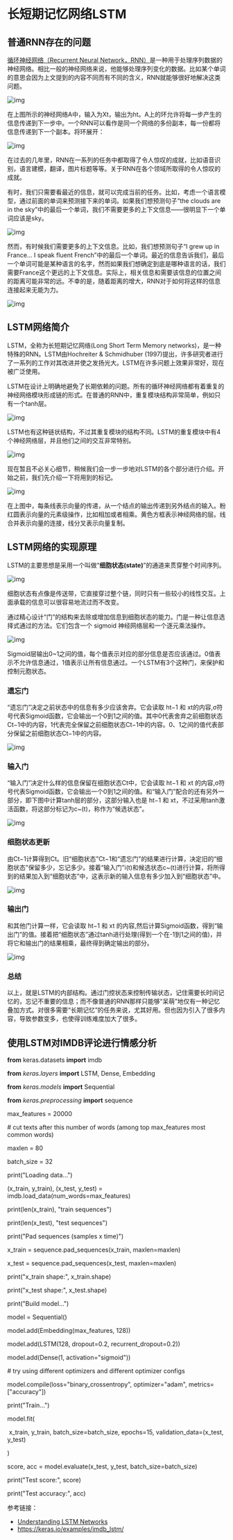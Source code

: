 # 长短期记忆网络LSTM

## 普通RNN存在的问题

[循环神经网络（Recurrent Neural Network，RNN）](https://www.biaodianfu.com/rnn.html)是一种用于处理序列数据的神经网络。相比一般的神经网络来说，他能够处理序列变化的数据。比如某个单词的意思会因为上文提到的内容不同而有不同的含义，RNN就能够很好地解决这类问题。

![img](https://www.biaodianfu.com/wp-content/uploads/2020/10/rnn-1.jpg)

在上图所示的神经网络A中，输入为Xt，输出为ht。A上的环允许将每一步产生的信息传递到下一步中。一个RNN可以看作是同一个网络的多份副本，每一份都将信息传递到下一个副本。将环展开：

![img](https://www.biaodianfu.com/wp-content/uploads/2020/10/rnn-2-1.png)

在过去的几年里，RNN在一系列的任务中都取得了令人惊叹的成就，比如语音识别，语言建模，翻译，图片标题等等。关于RNN在各个领域所取得的令人惊叹的成就。

有时，我们只需要看最近的信息，就可以完成当前的任务。比如，考虑一个语言模型，通过前面的单词来预测接下来的单词。如果我们想预测句子“the clouds are in the sky”中的最后一个单词，我们不需要更多的上下文信息——很明显下一个单词应该是sky。

![img](https://www.biaodianfu.com/wp-content/uploads/2020/10/rnn-3.jpg)

然而，有时候我们需要更多的上下文信息。比如，我们想预测句子“I grew up in France… I speak fluent French”中的最后一个单词。最近的信息告诉我们，最后一个单词可能是某种语言的名字，然而如果我们想确定到底是哪种语言的话，我们需要France这个更远的上下文信息。实际上，相关信息和需要该信息的位置之间的距离可能非常的远。不幸的是，随着距离的增大，RNN对于如何将这样的信息连接起来无能为力。

![img](https://www.biaodianfu.com/wp-content/uploads/2020/10/rnn-4-1.png)

## LSTM网络简介

LSTM，全称为长短期记忆网络(Long Short Term Memory networks)，是一种特殊的RNN。LSTM由Hochreiter & Schmidhuber (1997)提出，许多研究者进行了一系列的工作对其改进并使之发扬光大。LSTM在许多问题上效果非常好，现在被广泛使用。

LSTM在设计上明确地避免了长期依赖的问题。所有的循环神经网络都有着重复的神经网络模块形成链的形式。在普通的RNN中，重复模块结构非常简单，例如只有一个tanh层。

![img](https://www.biaodianfu.com/wp-content/uploads/2020/10/lstm-1.jpg)

LSTM也有这种链状结构，不过其重复模块的结构不同。LSTM的重复模块中有4个神经网络层，并且他们之间的交互非常特别。

![img](https://www.biaodianfu.com/wp-content/uploads/2020/10/lstm-2.png)

现在暂且不必关心细节，稍候我们会一步一步地对LSTM的各个部分进行介绍。开始之前，我们先介绍一下将用到的标记。

![img](https://www.biaodianfu.com/wp-content/uploads/2020/10/lstm-3.jpg)

在上图中，每条线表示向量的传递，从一个结点的输出传递到另外结点的输入。粉红圆表示向量的元素级操作，比如相加或者相乘。黄色方框表示神经网络的层。线合并表示向量的连接，线分叉表示向量复制。

## LSTM网络的实现原理

LSTM的主要思想是采用一个叫做“**细胞状态(state)**”的通道来贯穿整个时间序列。

![img](https://www.biaodianfu.com/wp-content/uploads/2020/10/lstm-4.png)

细胞状态有点像是传送带，它直接穿过整个链，同时只有一些较小的线性交互。上面承载的信息可以很容易地流过而不改变。

通过精心设计“门”的结构来去除或增加信息到细胞状态的能力。门是一种让信息选择式通过的方法。它们包含一个 sigmoid 神经网络层和一个逐元乘法操作。

![img](https://www.biaodianfu.com/wp-content/uploads/2020/10/lstm-6.jpg)

Sigmoid层输出0~1之间的值，每个值表示对应的部分信息是否应该通过。0值表示不允许信息通过，1值表示让所有信息通过。一个LSTM有3个这种门，来保护和控制元胞状态。

### 遗忘门

“遗忘门”决定之前状态中的信息有多少应该舍弃。它会读取 ht−1 和 xt的内容,σ符号代表Sigmoid函数，它会输出一个0到1之间的值。其中0代表舍弃之前细胞状态Ct−1中的内容，1代表完全保留之前细胞状态Ct−1中的内容。0、1之间的值代表部分保留之前细胞状态Ct−1中的内容。

![img](https://www.biaodianfu.com/wp-content/uploads/2020/10/lstm-7.png)

### 输入门

“输入门”决定什么样的信息保留在细胞状态Ct中，它会读取 ht−1 和 xt 的内容,σ符号代表Sigmoid函数，它会输出一个0到1之间的值。和“输入门”配合的还有另外一部分，即下图中计算tanh层的部分，这部分输入也是 ht−1 和 xt，不过采用tanh激活函数，将这部分标记为c~(t)，称作为“候选状态”。

![img](https://www.biaodianfu.com/wp-content/uploads/2020/10/lstm-8.png)

### 细胞状态更新

由Ct−1计算得到Ct。旧“细胞状态”Ct−1和“遗忘门”的结果进行计算，决定旧的“细胞状态”保留多少，忘记多少。接着“输入门”i(t)和候选状态c~(t)进行计算，将所得到的结果加入到“细胞状态”中，这表示新的输入信息有多少加入到“细胞状态”中。

![img](https://www.biaodianfu.com/wp-content/uploads/2020/10/lstm-9.png)

### 输出门

和其他门计算一样，它会读取 ht−1 和 xt 的内容,然后计算Sigmoid函数，得到“输出门”的值。接着把“细胞状态”通过tanh进行处理(得到一个在-1到1之间的值)，并将它和输出门的结果相乘，最终得到确定输出的部分。

![img](https://www.biaodianfu.com/wp-content/uploads/2020/10/lstm.jpg)

### 总结

以上，就是LSTM的内部结构。通过门控状态来控制传输状态，记住需要长时间记忆的，忘记不重要的信息；而不像普通的RNN那样只能够“呆萌”地仅有一种记忆叠加方式。对很多需要“长期记忆”的任务来说，尤其好用。但也因为引入了很多内容，导致参数变多，也使得训练难度加大了很多。

## 使用LSTM对IMDB评论进行情感分析

**from** keras.datasets **import** imdb

**from** *keras.layers* **import** LSTM, Dense, Embedding

**from** *keras.models* **import** Sequential

**from** *keras.preprocessing* **import** sequence

max_features = 20000

\# cut texts after this number of words (among top max_features most common words)

maxlen = 80

batch_size = 32

print("Loading data...")

(x_train, y_train), (x_test, y_test) = imdb.load_data(num_words=max_features)

print(len(x_train), "train sequences")

print(len(x_test), "test sequences")

print("Pad sequences (samples x time)")

x_train = sequence.pad_sequences(x_train, maxlen=maxlen)

x_test = sequence.pad_sequences(x_test, maxlen=maxlen)

print("x_train shape:", x_train.shape)

print("x_test shape:", x_test.shape)

print("Build model...")

model = Sequential()

model.add(Embedding(max_features, 128))

model.add(LSTM(128, dropout=0.2, recurrent_dropout=0.2))

model.add(Dense(1, activation="sigmoid"))

\# try using different optimizers and different optimizer configs

model.compile(loss="binary_crossentropy", optimizer="adam", metrics=["accuracy"])

print("Train...")

model.fit(

​    x_train, y_train, batch_size=batch_size, epochs=15, validation_data=(x_test, y_test)

)

score, acc = model.evaluate(x_test, y_test, batch_size=batch_size)

print("Test score:", score)

print("Test accuracy:", acc)

参考链接：

- [Understanding LSTM Networks](https://colah.github.io/posts/2015-08-Understanding-LSTMs/)
- https://keras.io/examples/imdb_lstm/